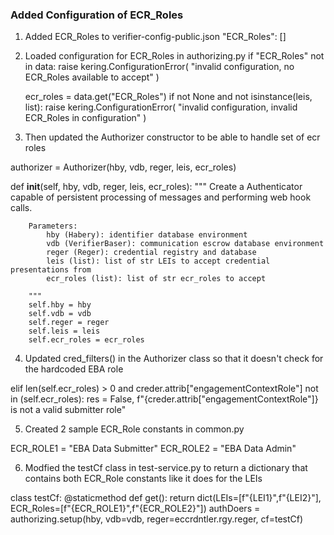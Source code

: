 ### Added Configuration of ECR_Roles ###

1. Added ECR_Roles to verifier-config-public.json
"ECR_Roles": []

2. Loaded configuration for ECR_Roles in authorizing.py
if "ECR_Roles" not in data:
        raise kering.ConfigurationError(
            "invalid configuration, no ECR_Roles available to accept"
        )
    
    ecr_roles = data.get("ECR_Roles")
    if not None and not isinstance(leis, list):
        raise kering.ConfigurationError(
            "invalid configuration, invalid ECR_Roles in configuration"
        )

3. Then updated the Authorizer constructor to be able to handle set of ecr roles

authorizer = Authorizer(hby, vdb, reger, leis, ecr_roles)

def __init__(self, hby, vdb, reger, leis, ecr_roles):
        """
        Create a Authenticator capable of persistent processing of messages and performing
        web hook calls.

        Parameters:
            hby (Habery): identifier database environment
            vdb (VerifierBaser): communication escrow database environment
            reger (Reger): credential registry and database
            leis (list): list of str LEIs to accept credential presentations from
            ecr_roles (list): list of str ecr_roles to accept

        """
        self.hby = hby
        self.vdb = vdb
        self.reger = reger
        self.leis = leis
        self.ecr_roles = ecr_roles

4) Updated cred_filters() in the Authorizer class so that it doesn't check for the hardcoded EBA role

elif len(self.ecr_roles) > 0 and creder.attrib["engagementContextRole"] not in (self.ecr_roles):
                res = False, f"{creder.attrib["engagementContextRole"]} is not a valid submitter role"

5) Created 2 sample ECR_Role constants in common.py

ECR_ROLE1 = "EBA Data Submitter"
ECR_ROLE2 = "EBA Data Admin"

6) Modfied the testCf class in test-service.py to return a dictionary that contains both ECR_Role constants like it does for the LEIs

class testCf:
            @staticmethod
            def get():
                return dict(LEIs=[f"{LEI1}",f"{LEI2}"], ECR_Roles=[f"{ECR_ROLE1}",f"{ECR_ROLE2}"])
        authDoers = authorizing.setup(hby, vdb=vdb, reger=eccrdntler.rgy.reger, cf=testCf)